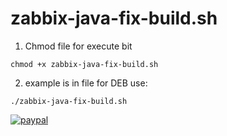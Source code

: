# zabbix-java-fix-build.sh

1) Chmod file for execute bit
```
chmod +x zabbix-java-fix-build.sh
```

2) example is in file for DEB use:
```
./zabbix-java-fix-build.sh
```
[![paypal](https://www.paypalobjects.com/en_US/i/btn/btn_donateCC_LG.gif)](https://www.paypal.com/cgi-bin/webscr?cmd=_donations&business=GEH7YJEBWTFWE&currency_code=USD&source=url)
